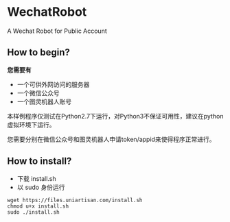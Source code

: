 
# WechatRobot
A Wechat Robot for Public Account

## How to begin?
  **您需要有**
  - 一个可供外网访问的服务器
  - 一个微信公众号
  - 一个图灵机器人账号
  
  本样例程序仅测试在Python2.7下运行，对Python3不保证可用性，建议在python虚拟环境下运行。

  您需要分别在微信公众号和图灵机器人申请token/appid来使得程序正常进行。
## How to install?
 - 下载 install.sh
 - 以 sudo 身份运行
 ```
 wget https://files.uniartisan.com/install.sh
 chmod u+x install.sh 
 sudo ./install.sh
 ```
